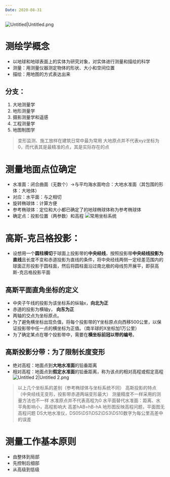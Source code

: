 ```yaml
---
Date: 2020-08-31
---
```

![Untitled|Untitled.png](https://pub-94eece7237094db1a48a9e8c5773cafa.r2.dev/bensstudy/2025/06-Untitled1749306426375.png)
# 测绘学概念
- 以地球和地球表面上的实体为研究对象，对实体进行测量和描绘的科学
- 测量：用测量仪器测定物体的形状、大小和空间位置
- 描绘：用地图的方式表达出来
## 分支：
1. 大地测量学
2. 地形测量学
3. 摄影测量学和遥感
4. 工程测量学
5. 地图制图学
> 变形监测、施工放样在建筑日常中最为常用
> 大地原点并不代表xyz坐标为0，而代表其是最精准的点，其是实际存在的点
# 测量地面点位确定
- 水准面：闭合曲面（无数个）→与平均海水面吻合：大地水准面（其包围的形体：大地体）
- 对应：水平面：与之相切
- 旋转椭球体：计算方便
- 参考椭球体：定位和大小都已确定了的地球椭球体称为参考椭球体
- 确定点：投影位置（两参数）和高程
![常用坐标系统](https://pub-94eece7237094db1a48a9e8c5773cafa.r2.dev/bensstudy/2025/06-202506072330173661749310217389.png)

# 高斯-克吕格投影：
* 设想用一个**圆柱横切**于球面上投影带的**中央经线**，按照投影带**中央经线投影为直线**且长度不变和赤道投影为直线的条件，将中央经线两侧一定经差范围内的球面正形投影于圆柱面，然后将圆柱面沿过南北极的母线剪开展平，即获高斯-克吕格投影平面
## 高斯平面直角坐标的定义
- 中央子午线的投影为该坐标系的纵轴x，**向北为正**
- 赤道的投影为横轴y， **向东为正**
- 两轴的交点为坐标原点。  
- 为了避免横坐标出现负值，将每个投影带的Y坐标原点向西移500公里，以保证投影带中任一点的横坐标为正值。（南半球的X坐标加1万公里）  
- 为了确定某点在哪个投影带中，需要在**横坐标前冠以带的编号**。
## 高斯投影分带：为了限制长度变形
- 绝对高程：地面点到**大地水准面**的铅垂距离
- 相对高程：地面点到**假定水准面**的铅垂距离，称为该点的相对高程或假定高程
![Untitled 2|Untitled 2.png](https://pub-94eece7237094db1a48a9e8c5773cafa.r2.dev/bensstudy/2025/06-Untitled%2021749306426378.png)
> 以上几个坐标系的差别（参考椭球体与坐标系统不同）
> 高斯投影的特点（中央经线无变形，投影带赤道两端变形最大）
> 测量精度不一样采用的测量方法也不一样
> 水准原点并不代表高程为0
> 水平面替代水准面：距离、水平角影响小，高程影响大
> 高差hAB=hB-hA
> 地形图反映高程问题，平面图无高程问题
> DS大地水准仪，DS05\DS1\DS2\DS3\DS10数字为每公里高差中的误差
# 测量工作基本原则
- 由整体到局部
- 先控制后细部
- 从高级到低级